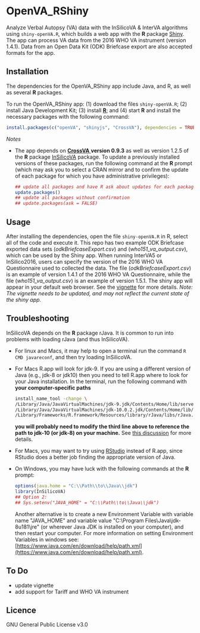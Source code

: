 # OpenVA_RShiny

Analyze Verbal Autopsy (VA) data with the InSilicoVA & InterVA algorithms using `shiny-openVA.R`, which  builds a web app with the 
**R** package [Shiny](https://cran.r-project.org/web/packages/shiny/index.html).  The app can process VA data from the 2016 WHO VA
instrument (version 1.4.1).  Data from an Open Data Kit (ODK) Briefcase export are also accepted formats for the app.

## Installation

The dependencies for the OpenVA_RShiny app include Java, and R, as well as several **R** packages.  

To run the OpenVA_RShiny app: (1) download the files `shiny-openVA.R`; (2) install Java Development Kit; 
(3) install [**R**](https://cran.r-project.org/); and (4) start **R** and install the necessary packages with the following command:

```r
install.packages(c("openVA", "shinyjs", "CrossVA"), dependencies = TRUE)
```

*Notes* 

- The app depends on [**CrossVA** ](https://cran.r-project.org/package=CrossVA) **version 0.9.3** as well as version 1.2.5
of the **R** package [InSilicoVA](https://github.com/verbal-autopsy-software/InSilicoVA) package. To update a previously
installed versions of these packages, run the following command at the **R** prompt (which may ask you to select a CRAN 
mirror and to confirm the update of each package for which you have administrative privileges):

  ```r
  ## update all packages and have R ask about updates for each package:
  update.packages()
  ## update all packages without confirmation
  ## update.packages(ask = FALSE)
  ```

## Usage

After installing the dependencies, open the file `shiny-openVA.R` in R, select all of the code and execute it.  This repo 
has two example ODK Briefcase exported data sets (_odkBriefcaseExport.csv_) and (_who151_va_output.csv_), which can be used 
by the Shiny app.  When running InterVA5 or InSilico2016, users can specify the version of the 2016 WHO VA Questionnaire
used to collected the data.  The file (_odkBriefcaseExport.csv_) is an example of version 1.4.1 of the 2016
WHO VA Questionnaire, while the file (_who151_va_output.csv_) is an example of version 1.5.1.  The shiny app will appear 
in your default web browser.  See the [vignette](https://github.com/verbal-autopsy-software/shinyVA/blob/master/shiny-openVA-vignette.pdf) for more details.  _Note: The vignette needs to be updated, and may not reflect the current state of the shiny app._


## Troubleshooting

InSilicoVA depends on the **R** package rJava.  It is common to run into problems with loading rJava (and thus InSilicoVA).  

- For linux and Macs, it may help to open a terminal run the command ```R CMD javareconf```, and then try loading InSilicoVA. 

- For Macs R.app will look for jdk-9.  If you are using a different version of Java (e.g., jdk-8 or jdk10) then you need to tell R.app where to look for your Java installation.  In the terminal, run the following command with **your computer-specific paths**
  ```bash
  install_name_tool -change \
  /Library/Java/JavaVirtualMachines/jdk-9.jdk/Contents/Home/lib/server/libjvm.dylib \
  /Library/Java/JavaVirtualMachines/jdk-10.0.2.jdk/Contents/Home/lib/server/libjvm.dylib \ 
  /Library/Frameworks/R.framework/Resources/library/rJava/libs/rJava.so
  ```
  **you will probably need to modify the third line above to reference the path to jdk-10 (or jdk-8) on your machine.** See [this discussion](https://github.com/s-u/rJava/issues/151) for more details.
  
- For Macs, you may want to try using [RStudio](https://www.rstudio.com/) instead of R.app, since RStudio does a better job finding the appropriate version of Java.
  
- On Windows, you may have
  luck with the following commands at the **R** prompt:
  ```r
  options(java.home = "C:\\Path\\to\\Java\\jdk")
  library(InSilicoVA)
  ## Option 2:
  ## Sys.setenv("JAVA_HOME" = "C:\\Path\\to\\Java\\jdk")
  ```
  
  Another alternative is to create a new Environment Variable with variable name "JAVA_HOME" and variable
  value "C:\Program Files\Java\jdk-8u181\jre" (or wherever Java JDK is installed on your computer), and then restart your computer.  For
  more information on setting Environment Variables in windows see: 
  [https://www.java.com/en/download/help/path.xml](https://www.java.com/en/download/help/path.xml).

## To Do

- update vignette
- add support for Tariff and WHO VA instrument

## Licence
GNU General Public License v3.0
